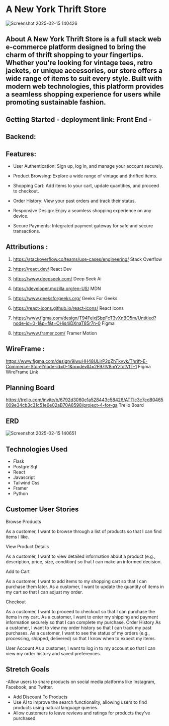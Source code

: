   # A New York Thrift Store

![Screenshot 2025-02-15 140426](https://github.com/user-attachments/assets/a77b760f-67e6-42e6-ae09-4b1f1e14ff9c)

## About  A New York Thrift Store is a full stack web e-commerce platform designed to bring the charm of thrift shopping to your fingertips. Whether you're looking for vintage tees, retro jackets, or unique accessories, our store offers a wide range of items to suit every style. Built with modern web technologies, this platform provides a seamless shopping experience for users while promoting sustainable fashion.


## Getting Started - deployment link: Front End -
## Backend: 


## Features: 

- User Authentication: Sign up, log in, and manage your account securely.

- Product Browsing: Explore a wide range of vintage and thrifted items.

- Shopping Cart: Add items to your cart, update quantities, and proceed to checkout.

- Order History: View your past orders and track their status.

- Responsive Design: Enjoy a seamless shopping experience on any device.

- Secure Payments: Integrated payment gateway for safe and secure transactions.


## Attributions :

1. <https://stackoverflow.co/teams/use-cases/engineering/> Stack Overflow

2. <https://react.dev/> React Dev

3. <https://www.deepseek.com/> Deep Seek Ai

4. <https://developer.mozilla.org/en-US/> MDN

5. <https://www.geeksforgeeks.org/> Geeks For Geeks

6. <https://react-icons.github.io/react-icons/> React Icons

7. <https://www.figma.com/design/T94FeixjSbpFcT3vXnBO5m/Untitled?node-id=0-1&p=f&t=OHjs4iDXnaT85r7n-0> Figma

8. <https://www.framer.com/> Framer Motion

## WireFrame :
<https://www.figma.com/design/9iwuHH48ULirP2gZhTkvyk/Thrift-E-Commerce-Store?node-id=0-1&m=dev&t=2F97IV8mYztotVfT-1> Figma WireFrame Link

## Planning Board
<https://trello.com/invite/b/6792d3060e1a528443c58426/ATTIc3c7cd80465009e34cb3c31c51e6e02aB70A8598/project-4-for-ga> Trello Board 

## ERD 

![Screenshot 2025-02-15 140651](https://github.com/user-attachments/assets/ac2f6a7d-ec5d-427a-bd00-4797256e604b)


## Technologies Used 
- Flask 
- Postgre Sql
- React
- Javascript
- Tailwind Css 
- Framer
- Python


## Customer User Stories

Browse Products

As a customer, I want to browse through a list of products so that I can find items I like.

View Product Details

As a customer, I want to view detailed information about a product (e.g., description, price, size, condition) so that I can make an informed decision.

Add to Cart

As a customer, I want to add items to my shopping cart so that I can purchase them later.
As a customer, I want to update the quantity of items in my cart so that I can adjust my order.

Checkout

As a customer, I want to proceed to checkout so that I can purchase the items in my cart.
As a customer, I want to enter my shipping and payment information securely so that I can complete my purchase.
Order History
As a customer, I want to view my order history so that I can track my past purchases.
As a customer, I want to see the status of my orders (e.g., processing, shipped, delivered) so that I know when to expect my items.

User Account
As a customer, I want to log in to my account so that I can view my order history and saved preferences.



## Stretch Goals
-Allow users to share products on social media platforms like Instagram, Facebook, and Twitter.
- Add Discount To Products 
- Use AI to improve the search functionality, allowing users to find products using natural language queries.
- Allow customers to leave reviews and ratings for products they’ve purchased.
